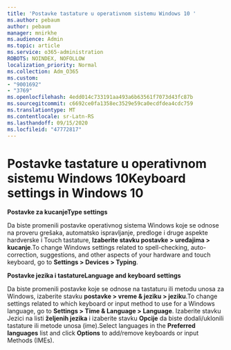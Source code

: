 ```yaml
---
title: 'Postavke tastature u operativnom sistemu Windows 10 '
ms.author: pebaum
author: pebaum
manager: mnirkhe
ms.audience: Admin
ms.topic: article
ms.service: o365-administration
ROBOTS: NOINDEX, NOFOLLOW
localization_priority: Normal
ms.collection: Adm_O365
ms.custom:
- "9001692"
- "3769"
ms.openlocfilehash: 4edd014c733191aa493a6b63561f7073d43fc87b
ms.sourcegitcommit: c6692ce0fa1358ec3529e59ca0ecdfdea4cdc759
ms.translationtype: MT
ms.contentlocale: sr-Latn-RS
ms.lasthandoff: 09/15/2020
ms.locfileid: "47772817"
---
```

# <a name="keyboard-settings-in-windows-10"></a><span data-ttu-id="96500-102">Postavke tastature u operativnom sistemu Windows 10</span><span class="sxs-lookup"><span data-stu-id="96500-102">Keyboard settings in Windows 10</span></span>

<span data-ttu-id="96500-103">**Postavke za kucanje**</span><span class="sxs-lookup"><span data-stu-id="96500-103">**Type settings**</span></span>

<span data-ttu-id="96500-104">Da biste promenili postavke operativnog sistema Windows koje se odnose na proveru grešaka, automatsko ispravljanje, predloge i druge aspekte hardverske i Touch tastature, **Izaberite stavku postavke > uređajima > kucanje**.</span><span class="sxs-lookup"><span data-stu-id="96500-104">To change Windows settings related to spell-checking, auto-correction, suggestions, and other aspects of your hardware and touch keyboard, go to **Settings > Devices > Typing**.</span></span> 

<span data-ttu-id="96500-105">**Postavke jezika i tastature**</span><span class="sxs-lookup"><span data-stu-id="96500-105">**Language and keyboard settings**</span></span>

<span data-ttu-id="96500-106">Da biste promenili postavke koje se odnose na tastaturu ili metodu unosa za Windows, izaberite stavku **postavke > vreme & jeziku > jeziku**.</span><span class="sxs-lookup"><span data-stu-id="96500-106">To change settings related to which keyboard or input method to use for a Windows language, go to **Settings > Time & Language > Language**.</span></span> <span data-ttu-id="96500-107">Izaberite stavku Jezici na listi **željenih jezika** i izaberite stavku **Opcije** da biste dodali/uklonili tastature ili metode unosa (ime).</span><span class="sxs-lookup"><span data-stu-id="96500-107">Select languages in the **Preferred languages** list and click **Options** to add/remove keyboards or input Methods (IMEs).</span></span>
